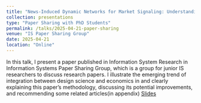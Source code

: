```yaml
---
title: "News-Induced Dynamic Networks for Market Signaling: Understanding the Impact of News on Firm Equity Value"
collection: presentations
type: "Paper Sharing with PhD Students"
permalink: /talks/2025-04-21-paper-sharing
venue: "IS Paper Sharing Group"
date: 2025-04-21
location: "Online"
---
```

In this talk, I present a paper published in Information System Research in Information Systems Paper Sharing Group, which is a group for junior IS researchers to discuss research papers. I illustrate the emerging trend of integration between design science and economics in and clearly explaining this paper’s methodology, discussing its potential improvements, and recommending some related articles(in appendix)
[Slides](https://zeshentian.github.io/files/talk.pptx)

